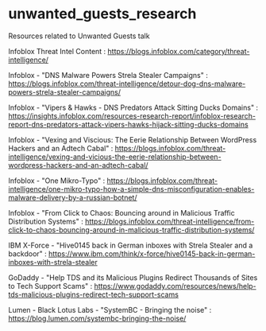 # unwanted_guests_research
Resources related to Unwanted Guests talk

Infoblox Threat Intel Content : https://blogs.infoblox.com/category/threat-intelligence/

Infoblox - "DNS Malware Powers Strela Stealer Campaigns" : https://blogs.infoblox.com/threat-intelligence/detour-dog-dns-malware-powers-strela-stealer-campaigns/

Infoblox - "Vipers & Hawks - DNS Predators Attack Sitting Ducks Domains" : https://insights.infoblox.com/resources-research-report/infoblox-research-report-dns-predators-attack-vipers-hawks-hijack-sitting-ducks-domains

Infoblox - "Vexing and Viscious: The Eerie Relationship Between WordPress Hackers and an Adtech Cabal" : https://blogs.infoblox.com/threat-intelligence/vexing-and-vicious-the-eerie-relationship-between-wordpress-hackers-and-an-adtech-cabal/

Infoblox - "One Mikro-Typo" : https://blogs.infoblox.com/threat-intelligence/one-mikro-typo-how-a-simple-dns-misconfiguration-enables-malware-delivery-by-a-russian-botnet/

Infoblox - "From Click to Chaos: Bouncing around in Malicious Traffic Distribution Systems" : https://blogs.infoblox.com/threat-intelligence/from-click-to-chaos-bouncing-around-in-malicious-traffic-distribution-systems/ 

IBM X-Force - "Hive0145 back in German inboxes with Strela Stealer and a backdoor" : https://www.ibm.com/think/x-force/hive0145-back-in-german-inboxes-with-strela-stealer

GoDaddy - "Help TDS and its Malicious Plugins Redirect Thousands of Sites to Tech Support Scams" :  https://www.godaddy.com/resources/news/help-tds-malicious-plugins-redirect-tech-support-scams

Lumen - Black Lotus Labs - "SystemBC - Bringing the noise" : https://blog.lumen.com/systembc-bringing-the-noise/



